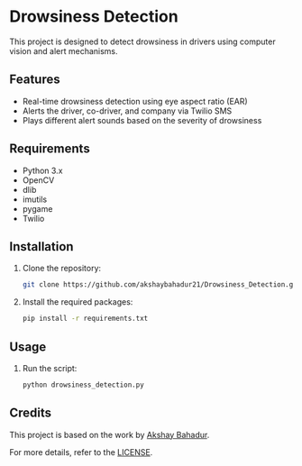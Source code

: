 # Drowsiness Detection

This project is designed to detect drowsiness in drivers using computer vision and alert mechanisms.

## Features

- Real-time drowsiness detection using eye aspect ratio (EAR)
- Alerts the driver, co-driver, and company via Twilio SMS
- Plays different alert sounds based on the severity of drowsiness

## Requirements

- Python 3.x
- OpenCV
- dlib
- imutils
- pygame
- Twilio

## Installation

1. Clone the repository:
   ```bash
   git clone https://github.com/akshaybahadur21/Drowsiness_Detection.git
   ```
2. Install the required packages:
   ```bash
   pip install -r requirements.txt
   ```

## Usage

1. Run the script:
   ```bash
   python drowsiness_detection.py
   ```

## Credits

This project is based on the work by [Akshay Bahadur](https://github.com/akshaybahadur21/Drowsiness_Detection).

For more details, refer to the [LICENSE](https://github.com/akshaybahadur21/Drowsiness_Detection/blob/master/LICENSE.txt).
